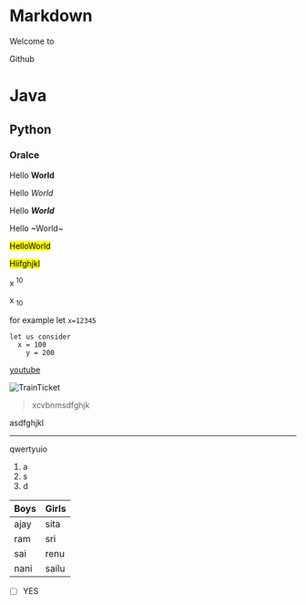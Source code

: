 # Markdown

Welcome to 

Github

# Java

## Python

### Oralce

Hello **World**

Hello _World_

Hello ***World***

Hello ~World~

<mark> HelloWorld</mark>

<mark> Hiifghjkl </mark>

x <sup>10</sup>

x <sub>10</sub>

for example let `x=12345`

```
let us consider
  x = 100
    y = 200
```

[youtube](https://www.youtube.com/)

![TrainTicket]()

> xcvbnmsdfghjk

asdfghjkl
***
qwertyuio

1. a
1. s
1. d

| Boys  | Girls |
|-------|-------|
| ajay  | sita  |
| ram   | sri   |
| sai   | renu  |
| nani  | sailu |

- [ ] YES
























